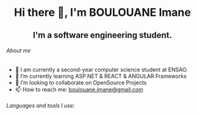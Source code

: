 <h1 align="center">Hi there 👋, I'm BOULOUANE Imane</h1>
<h2 align="center">I'm a software engineering student.</h2>

###### About me

- 🔭 I am currently a second-year computer science student at ENSAO.
- 🌱 I’m currently learning ASP.NET & REACT & ANGULAR Frameworks
- 👯 I’m looking to collaborate on OpenSource Projects
- 📫 How to reach me: boulouane.imane@gmail.com

###### Languages and tools I use:



